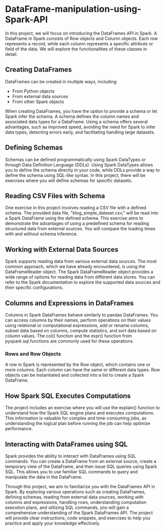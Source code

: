 # DataFrame-manipulation-using-Spark-API

In this project, we will focus on introducing the DataFrames API in Spark. A DataFrame in Spark consists of Row objects and Column objects. Each row represents a record, while each column represents a specific attribute or field of the data. We will explore the functionalities of these classes in detail.

## Creating DataFrames

DataFrames can be created in multiple ways, including:
<ul>
<li>From Python objects</li>
<li>From external data sources</li>
<li>From other Spark objects</li>
</ul>

When creating DataFrames, you have the option to provide a schema or let Spark infer the schema. A schema defines the column names and associated data types for a DataFrame. Using a schema offers several advantages, such as improved speed, avoiding the need for Spark to infer data types, detecting errors early, and facilitating handling large datasets.

## Defining Schemas

Schemas can be defined programmatically using Spark DataTypes or through Data Definition Language (DDLs). Using Spark DataTypes allows you to define the schema directly in your code, while DDLs provide a way to define the schema using SQL-like syntax. In this project, there will be exercises where you will define schemas for specific datasets.

## Reading CSV Files with Schema

One exercise in this project involves reading a CSV file with a defined schema. The provided data file, "blog_simple_dataset.csv," will be read into a Spark DataFrame using the defined schema. This exercise aims to demonstrate the advantages of using a predefined schema for reading structured data from external sources. You will compare the loading times with and without schema inference.

## Working with External Data Sources

Spark supports reading data from various external data sources. The most common approach, which we have already encountered, is using the DataFrameReader object. The Spark DataFrameReader object provides a wide range of options for reading data from different data stores. You can refer to the Spark documentation to explore the supported data sources and their specific configurations.

## Columns and Expressions in DataFrames

Columns in Spark DataFrames behave similarly to pandas DataFrames. You can access columns by their names, perform operations on their values using relational or computational expressions, add or rename columns, subset data based on columns, compute statistics, and sort data based on column values. The col() function and the expr() function from pyspark.sql.functions are commonly used for these operations.

### Rows and Row Objects

A row in Spark is represented by the Row object, which contains one or more columns. Each column can have the same or different data types. Row objects can be instantiated and collected into a list to create a Spark DataFrame.

## How Spark SQL Executes Computations

The project includes an exercise where you will use the explain() function to understand how the Spark SQL engine plans and executes computations. This information is valuable for complex and time-consuming jobs, as understanding the logical plan before running the job can help optimize performance.

## Interacting with DataFrames using SQL

Spark provides the ability to interact with DataFrames using SQL commands. You can create a DataFrame from an external source, create a temporary view of the DataFrame, and then issue SQL queries using Spark SQL. This allows you to use familiar SQL commands to query and manipulate the data in the DataFrame.

Through this project, we aim to familiarize you with the DataFrames API in Spark. By exploring various operations such as creating DataFrames, defining schemas, reading from external data sources, working with columns and expressions, handling rows, understanding computation execution plans, and utilizing SQL commands, you will gain a comprehensive understanding of the Spark DataFrames API. The project will provide clear instructions, code snippets, and exercises to help you practice and apply your knowledge effectively.

